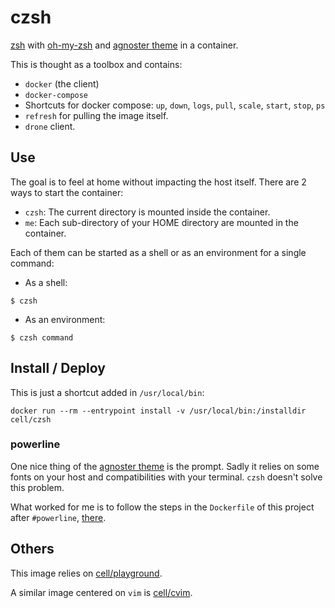 # czsh
[zsh](https://en.wikipedia.org/wiki/Z_shell) with [oh-my-zsh](https://github.com/robbyrussell/oh-my-zsh) and [agnoster theme](https://github.com/agnoster/agnoster-zsh-them) in a container.

This is thought as a toolbox and contains:

* `docker` (the client)
* `docker-compose`
* Shortcuts for docker compose: `up`, `down`, `logs`, `pull`, `scale`, `start`, `stop`, `ps`
* `refresh` for pulling the image itself.
* `drone` client.


## Use

The goal is to feel at home without impacting the host itself. There are 2 ways to start the container:
* `czsh`: The current directory is mounted inside the container.
* `me`: Each sub-directory of your HOME directory are mounted in the container.

Each of them can be started as a shell or as an environment for a single command:

* As a shell:

```
$ czsh

```

* As an environment:

```
$ czsh command
```

## Install / Deploy

This is just a shortcut added in `/usr/local/bin`:

```
docker run --rm --entrypoint install -v /usr/local/bin:/installdir cell/czsh
```

### powerline

One nice thing of the [agnoster theme](https://github.com/agnoster/agnoster-zsh-them) is the prompt. Sadly it relies on some fonts on your host and compatibilities with your terminal. `czsh` doesn't solve this problem.

What worked for me is to follow the steps in the `Dockerfile` of this project after `#powerline`, [there](https://github.com/Cellophan/czsh/blob/master/Dockerfile).

## Others

This image relies on [cell/playground](https://github.com/Cellophan/dockerized-playground).

A similar image centered on `vim` is [cell/cvim](https://github.com/Cellophan/cvim).
